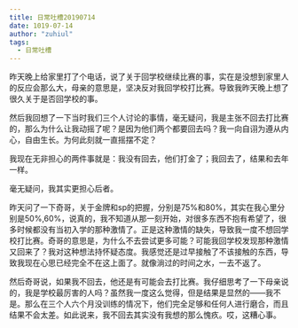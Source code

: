 ```yaml
---
title: 日常吐槽20190714
date: 1019-07-14
author: "zuhiul"
tags:
  - 日常吐槽
---
```


昨天晚上给家里打了个电话，说了关于回学校继续比赛的事，实在是没想到家里人的反应会那么大，母亲的意思是，坚决反对我回学校打比赛。导致我昨天晚上想了很久关于是否回学校的事。

然后我回想了一下当时我们三个人讨论的事情，毫无疑问，我是主张不回去打比赛的，那么为什么让我动摇了呢？是因为他们两个都要回去吗？我一向自诩为遵从内心，自由生长。为何此刻就一直摇摆不定？

我现在无非担心的两件事就是：我没有回去，他们打金了；我回去了，结果和去年一样。

毫无疑问，我其实更担心后者。

昨天问了一下奇哥，关于金牌和sp的把握，分别是75%和80%，其实在我心里分别是50%,60%，说真的，我不知道从那一刻开始，对很多东西不抱有希望了，很多时候都没有当初入学的那种激情了。正是这种激情的缺失，导致我一度不想回学校打比赛。奇哥的意思是，为什么不去尝试更多可能？可能我回学校发现那种激情又回来了？我对这种想法持怀疑态度。我感觉还是过早接触了不该接触的东西，导致我现在心思已经完全不在这上面了。就像淌过的时间之水，一去不返了。

然后奇哥说，如果我不回去，他还是有可能会去打比赛。我仔细思考了一下母亲说的，我是学校最厉害的人吗？虽然我一度这么觉得，但是结果是显然的——我不是。那么在三个人六个月没训练的情况下，他们完全足够和任何人进行磨合，而且结果不会太差。如此说来，我不回去其实没有我想的那么愧疚。哎，这糟心事。
